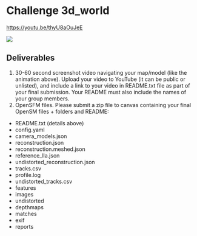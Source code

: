 # Challenge 3d_world

https://youtu.be/thyU8aOuJeE

![](./Fruits.mov.gif)

## Deliverables
1. 30-60 second screenshot video navigating your map/model (like the animation above). Upload your video to YouTube (it can be public or unlisted), and include a link to your video in README.txt file as part of your final submission. Your README must also include the names of your group members. 
2. OpenSFM files. Please submit a zip file to canvas containing your final OpenSM files + folders and README: 
- README.txt (details above)
- config.yaml 
- camera_models.json  
- reconstruction.json 
- reconstruction.meshed.json
- reference_lla.json
- undistorted_reconstruction.json
- tracks.csv
- profile.log
- undistorted_tracks.csv
- features             
- images         
- undistorted
- depthmaps           
- matches                
- exif                  
- reports     
